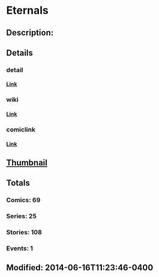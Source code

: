 # Eternals
## Description: 
## Details
### detail
#### [Link](http://marvel.com/comics/characters/1010807/eternals?utm_campaign=apiRef&utm_source=225578a89fc76f3d20fbffda5d17a88d)
### wiki
#### [Link](http://marvel.com/universe/Eternals?utm_campaign=apiRef&utm_source=225578a89fc76f3d20fbffda5d17a88d)
### comiclink
#### [Link](http://marvel.com/comics/characters/1010807/eternals?utm_campaign=apiRef&utm_source=225578a89fc76f3d20fbffda5d17a88d)
## [Thumbnail](http://i.annihil.us/u/prod/marvel/i/mg/9/30/539f0bda709d0.jpg)
## Totals
### Comics: 69
### Series: 25
### Stories: 108
### Events: 1
## Modified: 2014-06-16T11:23:46-0400